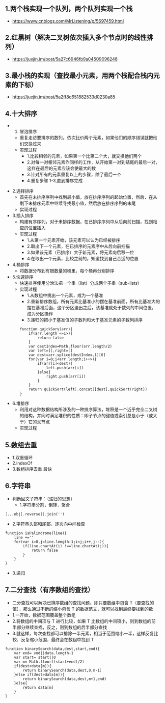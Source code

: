 ## 1.两个栈实现一个队列，两个队列实现一个栈

* https://www.cnblogs.com/MrListening/p/5697459.html

## 2.红黑树（解决二叉树依次插入多个节点时的线性排列）

* https://juejin.im/post/5a27c6946fb9a04509096248

## 3.最小栈的实现（查找最小元素，用两个栈配合栈内元素的下标）

* https://juejin.im/post/5a2ff8c651882533d0230a85

## 4.十大排序

* 1.  冒泡排序
  * 重复走访要排序的数列，依次比价两个元素，如果他们的顺序错误就把他们交换过来
  * 实现过程
    * 1.比较相邻的元素，如果第一个比第二个大，就交换他们两个
    * 2.对每一对相邻元素作同样的工作，从开始第一对到结尾的最后一对，这样在最后的元素应该会使最大的数
    * 3.针对所有的元素重复以上的步骤，除了最后一个
    * 4.重复步骤 1-3,直到排序完成

- 2.选择排序
  * 首先在未排序序列中找到最小值，放在排序序列的起始位置，然后，在从剩下未排序元素中继续寻找最小值，然后放在排序序列的末尾
  * 实现过程
- 3.插入排序
  * 构建有序序列，对于未排序数据，在已排序序列中从后向前扫描，找到相应的位置插入
  * 实现过程
    * 1.从第一个元素开始，该元素可以认为已经被排序
    * 2.取出下一个元素，在已排序的元素序中从后向前扫描
    * 3.如果该元素（已排序）大于新元素，将元素向后移一位
    * 4.在取出一个元素，比较之前的，知道找到自己合适的位置
- 4.桶排序
  * 将数据分布到有限数量的桶里，每个桶再分别排序
- 5.快速排序
  * 快速排序使用分治法把一个串（list）分成两个子串（sub-lists）
  * 实现过程
    * 1.从数组中挑出一个元素，成为一个基准
    * 2.重新排序数组，所有元素比基准小的摆在基准前面，所有比基准大的摆在基准后面，这个分区退出之后，该基准就处于数列的中间位置，成为分区操作
    * 3.递归的把小于基准值的子数列和大于基准元素的子数列排序
    ```
    function quickSory(arr){
        if(arr.length <=1>){
            return false
        }
        var destIndex=Math.floor(arr.length/2)
        var left=[],right=[]
        var dest=arr.splice(destIndex,1)[0]
        for(var i=0;i<arr.length;i++>){
            if(arr[i]<dest){
                left.push(arr[i])
            }else{
                right.push(arr[i])
            }
        }
        return quickSort(left).concat([dest],quickSort(right))
    }
    ```
- 6.堆排序
  * 利用对这种数据结构所涉及的一种排序算法，堆积是一个近乎完全二叉树的结构，并同时满足堆积的性质：即子节点的键值或索引总是小于（或大于）它的父节点
  * 实现过程

## 5.数组去重

* 1.双重循环
* 2.indexOf
* 3.数组排序去重 最快

## 6.字符串

* 判断回文子符串：（递归的思想）
  * 1.字符串分割，倒转，聚合

```
[...obj].reverse().join('')
```

* 2.字符串头部和尾部，逐次向中间检查

```
function isPalindrome(line){
    line +=''
    for(var i=0,j=line.length-1;i<j;i++,j--){
        if(line.chartAt(i) !==line.chartAt(j)){
            return false
        }
    }  
}
```

* 3.递归

## 7.二分查找（有序数组的查找）

* 二分查找可以解决已排序数组的查找问题，即只要数组中包含 T（要查找的值），那么通过不断的缩小包含 T 的数据范文，就可以找到最终要找到的数
* 1.一开始，数据范围覆盖整个数组
* 2.将数组的中间项与 T 进行比较，如果 T 比数组的中间项小，则到数组的前半部分继续查找，反之，则到数组的后半部分查找
* 3.就这样，每次查找都可以排除一半元素，相当于范围缩小一半，这样反复比较，反复缩小范围，最终会在数组中找到 T

```
function binarySearch(data,dest,start,end){
    var end= end||data.length-1
    var start= start||0
    var m= Math.floor((start+end)/2)
    if(dest<data[m]){
        return binarySearch(data,dest,0,m-1)
    }else if(dest>data[m]){
        return binarySearch(data,dest,m+1,end)
    }else{
        return data[m]
    }
}
```
